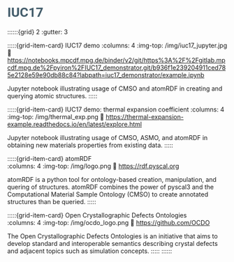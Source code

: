 # <font style="font-family:roboto;color:#455e6c;font-size:30px"> <b> IUC17 </b> </font> </td>


::::::{grid} 2
:gutter: 3

:::::{grid-item-card} IUC17 demo
:columns: 4
:img-top: /img/iuc17_jupyter.jpg
:link: https://notebooks.mpcdf.mpg.de/binder/v2/git/https%3A%2F%2Fgitlab.mpcdf.mpg.de%2Fpyiron%2FIUC17_demonstrator.git/b936f1e239204911ced785e2128e59e90db88c84?labpath=iuc17_demonstrator/example.ipynb

Jupyter notebook illustrating usage of CMSO and atomRDF in creating and querying atomic structures.
:::::

:::::{grid-item-card} IUC17 demo: thermal expansion coefficient
:columns: 4
:img-top: /img/thermal_exp.png
:link: https://thermal-expansion-example.readthedocs.io/en/latest/explore.html

Jupyter notebook illustrating usage of CMSO, ASMO, and atomRDF in obtaining new materials properties from existing data.
:::::

:::::{grid-item-card} atomRDF  
:columns: 4
:img-top: /img/logo.png
:link: https://rdf.pyscal.org

atomRDF is a python tool for ontology-based creation, manipulation, and quering of structures. atomRDF combines the power of pyscal3 and the Computational Material Sample Ontology (CMSO) to create annotated structures than be queried.
:::::

:::::{grid-item-card} Open Crystallographic Defects Ontologies  
:columns: 4
:img-top: /img/ocdo_logo.png
:link: https://github.com/OCDO

The Open Crystallographic Defects Ontologies is an initiative that aims to develop standard and interoperable semantics describing crystal defects and adjacent topics such as simulation concepts.
:::::
::::::
